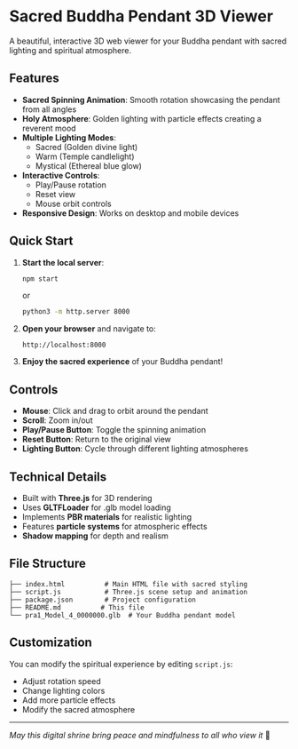 # Sacred Buddha Pendant 3D Viewer

A beautiful, interactive 3D web viewer for your Buddha pendant with sacred lighting and spiritual atmosphere.

## Features

- **Sacred Spinning Animation**: Smooth rotation showcasing the pendant from all angles
- **Holy Atmosphere**: Golden lighting with particle effects creating a reverent mood
- **Multiple Lighting Modes**: 
  - Sacred (Golden divine light)
  - Warm (Temple candlelight)
  - Mystical (Ethereal blue glow)
- **Interactive Controls**: 
  - Play/Pause rotation
  - Reset view
  - Mouse orbit controls
- **Responsive Design**: Works on desktop and mobile devices

## Quick Start

1. **Start the local server**:
   ```bash
   npm start
   ```
   or
   ```bash
   python3 -m http.server 8000
   ```

2. **Open your browser** and navigate to:
   ```
   http://localhost:8000
   ```

3. **Enjoy the sacred experience** of your Buddha pendant!

## Controls

- **Mouse**: Click and drag to orbit around the pendant
- **Scroll**: Zoom in/out
- **Play/Pause Button**: Toggle the spinning animation
- **Reset Button**: Return to the original view
- **Lighting Button**: Cycle through different lighting atmospheres

## Technical Details

- Built with **Three.js** for 3D rendering
- Uses **GLTFLoader** for .glb model loading
- Implements **PBR materials** for realistic lighting
- Features **particle systems** for atmospheric effects
- **Shadow mapping** for depth and realism

## File Structure

```
├── index.html          # Main HTML file with sacred styling
├── script.js           # Three.js scene setup and animation
├── package.json        # Project configuration
├── README.md          # This file
└── pra1_Model_4_0000000.glb  # Your Buddha pendant model
```

## Customization

You can modify the spiritual experience by editing `script.js`:
- Adjust rotation speed
- Change lighting colors
- Add more particle effects
- Modify the sacred atmosphere

---

*May this digital shrine bring peace and mindfulness to all who view it* 🙏
